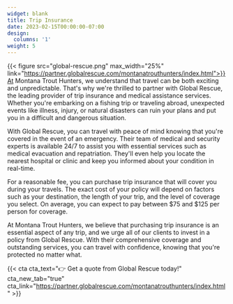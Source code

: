 ```yaml
---
widget: blank
title: Trip Insurance
date: 2023-02-15T00:00:00-07:00
design:
  columns: '1'
weight: 5
---
```


{{< figure src="global-rescue.png" max_width="25%" link="https://partner.globalrescue.com/montanatrouthunters/index.html">}}At Montana Trout Hunters, we understand that travel can be both exciting and unpredictable. That's why we're thrilled to partner with Global Rescue, the leading provider of trip insurance and medical assistance services. Whether you're embarking on a fishing trip or traveling abroad, unexpected events like illness, injury, or natural disasters can ruin your plans and put you in a difficult and dangerous situation.

With Global Rescue, you can travel with peace of mind knowing that you're covered in the event of an emergency. Their team of medical and security experts is available 24/7 to assist you with essential services such as medical evacuation and repatriation. They'll even help you locate the nearest hospital or clinic and keep you informed about your condition in real-time.

For a reasonable fee, you can purchase trip insurance that will cover you during your travels. The exact cost of your policy will depend on factors such as your destination, the length of your trip, and the level of coverage you select. On average, you can expect to pay between $75 and $125 per person for coverage.

At Montana Trout Hunters, we believe that purchasing trip insurance is an essential aspect of any trip, and we urge all of our clients to invest in a policy from Global Rescue. With their comprehensive coverage and outstanding services, you can travel with confidence, knowing that you're protected no matter what.

{{< cta cta_text="👉 Get a quote from Global Rescue today!" cta_new_tab="true" cta_link="https://partner.globalrescue.com/montanatrouthunters/index.html" >}}
